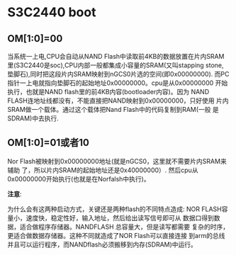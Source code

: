 S3C2440 boot
========================================

OM[1:0]=00
----------------------------------------

当系统一上电,CPU会自动从NAND Flash中读取前4KB的数据放置在片内SRAM
里(S3C2440是soc),CPU内部一般都集成小容量的SRAM(又叫stapping stone,
垫脚石),同时把这段片内SRAM映射到nGCS0片选的空间(即0x00000000).
而PC指针一上电就指向垫脚石的起始地址0x00000000。cpu是从0x00000000
开始执行，也就是NAND flash里的前4KB内容(bootloader内容)。因为
NAND FLASH连地址线都没有，不能直接把NAND映射到0x00000000，只好使用
片内SRAM做一个载体。通过这个载体把Nand Flash中的代码复制到RAM(一般
是SDRAM)中去执行.

OM[1:0]=01或者10
----------------------------------------

Nor Flash被映射到0x00000000地址(就是nGCS0，这里就不需要片内SRAM来辅助
了，所以片内SRAM的起始地址还是0x40000000）. 然后cpu从0x00000000开始执行(也就是在Norfalsh中执行)。

**注意**:

为什么会有这两种启动方式，关键还是两种flash的不同特点造成:
NOR FLASH容量小，速度快，稳定性好，输入地址，然后给出读写信号即可从
数据口得到数据，适合做程序存储器。NANDFLASH 总容量大，但是读写都需要
复杂的时序，更适合做数据存储器。这种不同就造成了NOR Flash可以直接连接
到arm的总线并且可以运行程序，而NANDflash必须搬移到内存(SDRAM)中运行。
